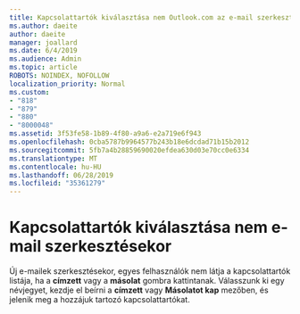 ```yaml
---
title: Kapcsolattartók kiválasztása nem Outlook.com az e-mail szerkesztésekor
ms.author: daeite
author: daeite
manager: joallard
ms.date: 6/4/2019
ms.audience: Admin
ms.topic: article
ROBOTS: NOINDEX, NOFOLLOW
localization_priority: Normal
ms.custom:
- "818"
- "879"
- "880"
- "8000048"
ms.assetid: 3f53fe58-1b89-4f80-a9a6-e2a719e6f943
ms.openlocfilehash: 0cba5787b9964577b243b18e6dcdad71b15b2012
ms.sourcegitcommit: 5fb7a4b28859690020efdea630d03e70cc0e6334
ms.translationtype: MT
ms.contentlocale: hu-HU
ms.lasthandoff: 06/28/2019
ms.locfileid: "35361279"
---
```

# <a name="cant-select-contacts-when-composing-email"></a>Kapcsolattartók kiválasztása nem e-mail szerkesztésekor

Új e-mailek szerkesztésekor, egyes felhasználók nem látja a kapcsolattartók listája, ha a **címzett** vagy a **másolat** gombra kattintanak. Válasszunk ki egy névjegyet, kezdje el beírni a **címzett** vagy **Másolatot kap** mezőben, és jelenik meg a hozzájuk tartozó kapcsolattartókat.
